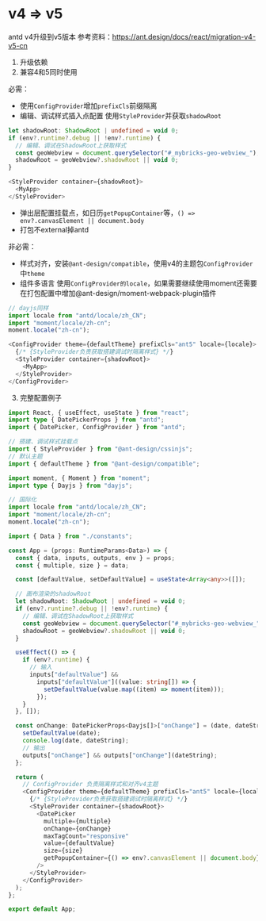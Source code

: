 # v4 => v5

antd v4升级到v5版本
参考资料：https://ant.design/docs/react/migration-v4-v5-cn

1. 升级依赖
2. 兼容4和5同时使用

必需：
  - 使用`ConfigProvider`增加`prefixCls`前缀隔离
  - 编辑、调试样式插入点配置 使用`StyleProvider`并获取`shadowRoot`
```typescript
let shadowRoot: ShadowRoot | undefined = void 0;
if (env?.runtime?.debug || !env?.runtime) {
  // 编辑、调试在ShadowRoot上获取样式
  const geoWebview = document.querySelector("#_mybricks-geo-webview_");
  shadowRoot = geoWebview?.shadowRoot || void 0;
}

<StyleProvider container={shadowRoot}>
  <MyApp>
</StyleProvider>
```
  - 弹出层配置挂载点，如日历`getPopupContainer`等，`() => env?.canvasElement || document.body`
  - 打包不external掉antd

非必需：
  - 样式对齐，安装`@ant-design/compatible`，使用v4的主题包`ConfigProvider`中`theme`
  - 组件多语言 使用`ConfigProvider的locale`，如果需要继续使用moment还需要在打包配置中增加@ant-design/moment-webpack-plugin插件
```typescript
// dayjs同样
import locale from "antd/locale/zh_CN";
import "moment/locale/zh-cn";
moment.locale("zh-cn");

<ConfigProvider theme={defaultTheme} prefixCls="ant5" locale={locale}>
  {/* {StyleProvider负责获取搭建调试时隔离样式} */}
  <StyleProvider container={shadowRoot}>
    <MyApp>
  </StyleProvider>
</ConfigProvider>
````
  
  
3. 完整配置例子
```typescript
import React, { useEffect, useState } from "react";
import type { DatePickerProps } from "antd";
import { DatePicker, ConfigProvider } from "antd";

// 搭建、调试样式挂载点
import { StyleProvider } from "@ant-design/cssinjs";
// 默认主题
import { defaultTheme } from "@ant-design/compatible";

import moment, { Moment } from "moment";
import type { Dayjs } from "dayjs";

// 国际化
import locale from "antd/locale/zh_CN";
import "moment/locale/zh-cn";
moment.locale("zh-cn");

import { Data } from "./constants";

const App = (props: RuntimeParams<Data>) => {
  const { data, inputs, outputs, env } = props;
  const { multiple, size } = data;

  const [defaultValue, setDefaultValue] = useState<Array<any>>([]);

  // 画布渲染的shadowRoot
  let shadowRoot: ShadowRoot | undefined = void 0;
  if (env?.runtime?.debug || !env?.runtime) {
    // 编辑、调试在ShadowRoot上获取样式
    const geoWebview = document.querySelector("#_mybricks-geo-webview_");
    shadowRoot = geoWebview?.shadowRoot || void 0;
  }

  useEffect(() => {
    if (env?.runtime) {
      // 输入
      inputs["defaultValue"] &&
        inputs["defaultValue"]((value: string[]) => {
          setDefaultValue(value.map((item) => moment(item)));
        });
    }
  }, []);

  const onChange: DatePickerProps<Dayjs[]>["onChange"] = (date, dateString) => {
    setDefaultValue(date);
    console.log(date, dateString);
    // 输出
    outputs["onChange"] && outputs["onChange"](dateString);
  };

  return (
    // ConfigProvider 负责隔离样式和对齐v4主题
    <ConfigProvider theme={defaultTheme} prefixCls="ant5" locale={locale}>
      {/* {StyleProvider负责获取搭建调试时隔离样式} */}
      <StyleProvider container={shadowRoot}>
        <DatePicker
          multiple={multiple}
          onChange={onChange}
          maxTagCount="responsive"
          value={defaultValue}
          size={size}
          getPopupContainer={() => env?.canvasElement || document.body} // 弹层挂载点
        />
      </StyleProvider>
    </ConfigProvider>
  );
};

export default App;
```